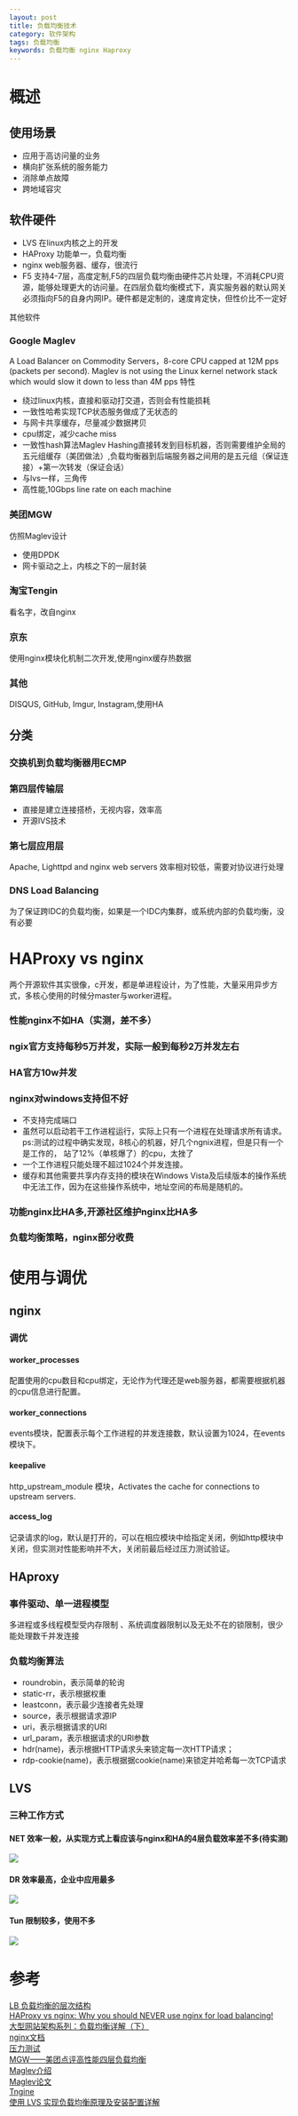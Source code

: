 ```yaml
---
layout: post
title: 负载均衡技术
category: 软件架构
tags: 负载均衡
keywords: 负载均衡 nginx Haproxy
---
```


# 概述
## 使用场景
- 应用于高访问量的业务
- 横向扩张系统的服务能力
- 消除单点故障
- 跨地域容灾

## 软件硬件
- LVS 
在linux内核之上的开发
- HAProxy
功能单一，负载均衡
- nginx
web服务器、缓存，很流行
- F5
支持4-7层，高度定制,F5的四层负载均衡由硬件芯片处理，不消耗CPU资源，能够处理更大的访问量。在四层负载均衡模式下，真实服务器的默认网关必须指向F5的自身内网IP。硬件都是定制的，速度肯定快，但性价比不一定好

其他软件
### Google Maglev
A Load Balancer on Commodity Servers，8-core CPU capped at 12M pps (packets per second). Maglev is not using the Linux kernel network stack which would slow it down to less than 4M pps
特性
- 绕过linux内核，直接和驱动打交道，否则会有性能损耗
- 一致性哈希实现TCP状态服务做成了无状态的
- 与网卡共享缓存，尽量减少数据拷贝
- cpu绑定，减少cache miss
- 一致性hash算法Maglev Hashing直接转发到目标机器，否则需要维护全局的五元组缓存（美团做法）,负载均衡器到后端服务器之间用的是五元组（保证连接）+第一次转发（保证会话）
- 与lvs一样，三角传
- 高性能,10Gbps line rate on each machine

### 美团MGW
仿照Maglev设计
- 使用DPDK 
- 网卡驱动之上，内核之下的一层封装

### 淘宝Tengin
看名字，改自nginx

### 京东
使用nginx模块化机制二次开发,使用nginx缓存热数据

### 其他
DISQUS, GitHub, Imgur, Instagram,使用HA

## 分类
### 交换机到负载均衡器用ECMP

### 第四层传输层
- 直接是建立连接搭桥，无视内容，效率高
- 开源IVS技术

### 第七层应用层
Apache, Lighttpd and nginx web servers 
效率相对较低，需要对协议进行处理

### DNS Load Balancing
为了保证跨IDC的负载均衡，如果是一个IDC内集群，或系统内部的负载均衡，没有必要

# HAProxy vs nginx
两个开源软件其实很像，c开发，都是单进程设计，为了性能，大量采用异步方式，多核心使用的时候分master与worker进程。

### 性能nginx不如HA（实测，差不多）
### ngix官方支持每秒5万并发，实际一般到每秒2万并发左右
### HA官方10w并发
### nginx对windows支持但不好
- 不支持完成端口
- 虽然可以启动若干工作进程运行，实际上只有一个进程在处理请求所有请求。ps:测试的过程中确实发现，8核心的机器，好几个ngnix进程，但是只有一个是工作的，
站了12%（单核爆了）的cpu，太挫了
- 一个工作进程只能处理不超过1024个并发连接。
- 缓存和其他需要共享内存支持的模块在Windows Vista及后续版本的操作系统中无法工作，因为在这些操作系统中，地址空间的布局是随机的。
### 功能nginx比HA多,开源社区维护nginx比HA多
### 负载均衡策略，nginx部分收费

# 使用与调优
## nginx

### 调优
#### worker_processes
配置使用的cpu数目和cpu绑定，无论作为代理还是web服务器，都需要根据机器的cpu信息进行配置。

#### worker_connections
events模块，配置表示每个工作进程的并发连接数，默认设置为1024，在events模块下。

#### keepalive
http_upstream_module 模块，Activates the cache for connections to upstream servers.

#### access_log
记录请求的log，默认是打开的，可以在相应模块中给指定关闭，例如http模块中关闭，但实测对性能影响并不大，关闭前最后经过压力测试验证。

## HAproxy

### 事件驱动、单一进程模型
多进程或多线程模型受内存限制 、系统调度器限制以及无处不在的锁限制，很少能处理数千并发连接

### 负载均衡算法
- roundrobin，表示简单的轮询
- static-rr，表示根据权重
- leastconn，表示最少连接者先处理
- source，表示根据请求源IP
- uri，表示根据请求的URI
- url_param，表示根据请求的URl参数
- hdr(name)，表示根据HTTP请求头来锁定每一次HTTP请求；
- rdp-cookie(name)，表示根据据cookie(name)来锁定并哈希每一次TCP请求

## LVS

### 三种工作方式
#### NET 效率一般，从实现方式上看应该与nginx和HA的4层负载效率差不多(待实测)

<img src="http://jbcdn2.b0.upaiyun.com/2017/02/cfdcc72a5d25c7c782be8675483ddbe3.png" />

#### DR 效率最高，企业中应用最多

<img src="http://jbcdn2.b0.upaiyun.com/2017/02/0a8f9ce20c8934f9e3bbcdd15d4bff7d.png" />

#### Tun 限制较多，使用不多

<img src="http://jbcdn2.b0.upaiyun.com/2017/02/3133868705ba82c6d92ebda872589cf1.png" />

# 参考
[LB 负载均衡的层次结构](http://blog.csdn.net/mindfloating/article/details/51020767)  
[HAProxy vs nginx: Why you should NEVER use nginx for load balancing!](https://thehftguy.com/2016/10/03/haproxy-vs-nginx-why-you-should-never-use-nginx-for-load-balancing/)  
[大型网站架构系列：负载均衡详解（下）](http://blog.jobbole.com/97960/)  
[nginx文档](http://nginx.org/en/docs/)  
[压力测试](http://xiaorui.cc/2016/06/26/%E8%AE%B0%E4%B8%80%E6%AC%A1%E5%8E%8B%E6%B5%8B%E5%BC%95%E8%B5%B7%E7%9A%84nginx%E8%B4%9F%E8%BD%BD%E5%9D%87%E8%A1%A1%E6%80%A7%E8%83%BD%E8%B0%83%E4%BC%98/)  
[MGW——美团点评高性能四层负载均衡](http://tech.meituan.com/MGW.html)  
[Maglev介绍](https://zhuanlan.zhihu.com/p/23826170)  
[Maglev论文](https://static.googleusercontent.com/media/research.google.com/zh-CN/pubs/archive/44824.pdf)  
[Tngine](http://tengine.taobao.org/)  
[使用 LVS 实现负载均衡原理及安装配置详解](http://blog.jobbole.com/110200/)  
